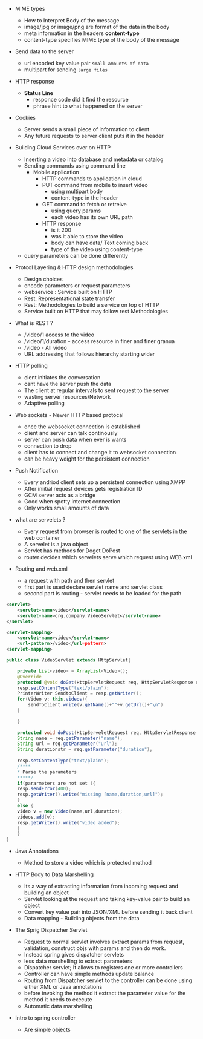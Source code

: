 * MIME types
	- How to Interpret Body of the message
	- image/jpg or image/png are format of the data in the body
	- meta information in the headers __content-type__
	- content-type specifies MIME type of the body of the message

* Send data to the server
	- url encoded key value pair `small amounts of data`
	- multipart for sending `large files`

* HTTP response
	- __Status Line__
		- responce code did it find the resource
		- phrase hint to what happened on the server

* Cookies
	- Server sends a small piece of information to client
	- Any future requests to server client puts it in the header

* Building Cloud Services over on HTTP
	- Inserting a video into database and metadata or catalog
	- Sending commands using command line
		- Mobile application
			- HTTP commands to application in cloud
			- PUT command from mobile to insert video
				- using multipart body
				- content-type in the header
			- GET command to fetch or retreive
				- using query params
				- each video has its own URL path
			- HTTP response
				- is it 200
				- was it able to store the video 
				- body can have data/ Text coming back
				- type of the video using content-type
	- query parameters can be done differently

* Protcol Layering & HTTP design methodologies
	- Design choices
	- encode parameters or request parameters
	- webservice : Service built on HTTP
	- Rest: Representational state transfer
	- Rest: Methodologies to build a service on top of HTTP
	- Service built on HTTP that may follow rest Methodologies

* What is REST ?
	- /video/1 access to the video
	- /video/1/duration - access resource in finer and finer granua
	- /video - All video
	- URL addressing that follows hierarchy starting wider
* HTTP polling
	- cient initiates the conversation
	- cant have the server push the data
	- The client at regular intervals to sent request to the server
	- wasting server resources/Network
	- Adaptive polling
* Web sockets - Newer HTTP based protocal
	- once the websocket connection is established
	- client and server can talk continously
	- server can push data when ever is wants
	- connection to drop
	- client has to connect and change it to websocket connection
	- can be heavy weight for the persistent connection

* Push Notification
	- Every andriod client sets up a persistent connection using XMPP
	- After iniitial request devices gets registration ID
	- GCM server acts as a bridge
	- Good when spotty internet connection
	- Only works small amounts of data

* what are servelets ?
	- Every request from browser is routed to one of the servlets in the web container
	- A servelet is a java object 
	- Servlet has methods for Doget DoPost
	- router decides which servelets serve which request using WEB.xml

* Routing and web.xml
	- a request with path and then servlet
	- first part is used declare servlet name and servlet class
	- second part is routing - servlet needs to be loaded for the path
``` xml	
<servlet>
	<servlet-name>video</servlet-name>
	<servlet-name>org.company.VideoServlet</servlet-name>
</servlet>

<servlet-mapping>
	<servlet-name>video</servlet-name>
	<url-pattern>/video</url=pattern>
<servlet-mapping>
```

``` java
public class VideoServlet extends HttpServlet{

	private List<video> = ArrayList<Video>();
	@Override
	protected @void doGet(HttpServletRequest req, HttpServletResponse resp){
	resp.setCOntentType("text/plain");	
	PrinterWriter SendtoClient = resp.getWriter();
	for(Video v: this.videos){
		sendToClient.write(v.getName()+""+v.getUrl()+"\n")
	}
		
	}

	protected void doPost(HttpServeletRequest req, HttpServletResponse res){
	String name = req.getParameter("name");
	String url = req.getParameter("url");
	String durationstr = req.getParameter("duration");
	
	resp.setContentType("text/plain");
	/****
	* Parse the parameters
	*****/
	if(pararmeters are not set ){
	resp.sendError(400);
	resp.getWriter().write("missing [name,duration,url]");
	}
	else {
	video v = new Video(name,url,duration);
	videos.add(v);
	resp.getWriter().write("video added");
	}
	}
}
```

* Java Annotations
	- Method to store a video which is protected method

* HTTP Body to  Data Marshelling
	- Its a way of extracting information from incoming request and building an object
	- Servlet looking at the request and taking key-value pair to build an object
	- Convert key value pair into JSON/XML before sending it back client
	- Data mapping - Building objects from the data

* The Sprig Dispatcher Servlet
	- Request to normal servlet involves extract params from request, validation, construct objs with params and then do work.
	- Instead spring gives dispatcher servlets
	- less data marshelling to extract parameters
	- Dispatcher servlet; It allows to registers one or more controllers
	- Controller can have simple methods update balance
	- Routing from Dispatcher servlet to the controller can be done using either XML or Java annotations
	- before invoking the method it extract the parameter value for the method it needs to execute
	- Automatic data marshelling
* Intro to spring controller
	- Are simple objects







